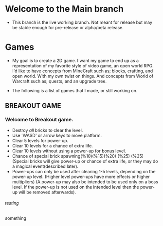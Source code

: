 # Welcome to the Main branch

* This branch is the live working branch. Not meant for release but may be stable enough for pre-release or alpha/beta release.


# Games 

* My goal is to create a 2D game. I want my game to end up as a representation of my favorite style of video game, an open world RPG. I'd like to have concepts from MineCraft such as; blocks, crafting, and open world. With my own twist on things. And concepts from World of Warcraft such as; quests, and an upgrade tree.

* The following is a list of games that I made, or still working on. 


##  **BREAKOUT GAME**

### Welcome to Breakout game.

* Destroy *all* bricks to clear the level.
* Use 'WASD' or arrow keys to move platform.
* Clear 5 levels for power-up.
* Clear 10 levels for a chance of extra life.
* Clear 10 levels without using a power-up for bonus level.
* Chance of special brick spawning(%10)(%15)(%20) (%25) (%35) (Special bricks will give power-up or chance of extra life, or they may do a magical event(described later). 
* Power-ups can only be used after clearing 1-5 levels, depending on the power-up level. (Higher level power-ups have more effects or higher multipliers) (A power-up may also be intended to be used only on a boss level. If the power-up is not used on the intended level then the power-up will be removed afterwards). 



###### testing 
<html>
something 
<!-- This is a comment -->
<div class="testing">

</div>
</html>